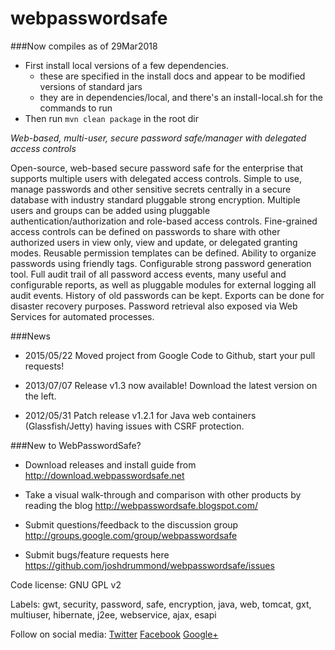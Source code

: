 # webpasswordsafe

###Now compiles as of 29Mar2018
* First install local versions of a few dependencies.
    * these are specified in the install docs and appear to be modified versions of standard jars
    * they are in dependencies/local, and there's an install-local.sh for the commands to run
* Then run `mvn clean package` in the root dir

*Web-based, multi-user, secure password safe/manager with delegated access controls*

Open-source, web-based secure password safe for the enterprise that supports multiple users with delegated access controls. Simple to use, manage passwords and other sensitive secrets centrally in a secure database with industry standard pluggable strong encryption. Multiple users and groups can be added using pluggable authentication/authorization and role-based access controls. Fine-grained access controls can be defined on passwords to share with other authorized users in view only, view and update, or delegated granting modes. Reusable permission templates can be defined. Ability to organize passwords using friendly tags. Configurable strong password generation tool. Full audit trail of all password access events, many useful and configurable reports, as well as pluggable modules for external logging all audit events. History of old passwords can be kept. Exports can be done for disaster recovery purposes. Password retrieval also exposed via Web Services for automated processes.

###News

+ 2015/05/22 Moved project from Google Code to Github, start your pull requests!

+ 2013/07/07 Release v1.3 now available! Download the latest version on the left.

+ 2012/05/31 Patch release v1.2.1 for Java web containers (Glassfish/Jetty) having issues with CSRF protection.

###New to WebPasswordSafe?

+ Download releases and install guide from http://download.webpasswordsafe.net

+ Take a visual walk-through and comparison with other products by reading the blog http://webpasswordsafe.blogspot.com/

+ Submit questions/feedback to the discussion group http://groups.google.com/group/webpasswordsafe

+ Submit bugs/feature requests here https://github.com/joshdrummond/webpasswordsafe/issues


Code license: GNU GPL v2

Labels: gwt, security, password, safe, encryption, java, web, tomcat, gxt, multiuser, hibernate, j2ee, webservice, ajax, esapi

Follow on social media: [Twitter](http://www.twitter.com/webpasswordsafe) [Facebook](http://www.facebook.com/pages/WebPasswordSafe/167362216630878)
[Google+](http://plus.google.com/u/0/116252740872456615956/)
